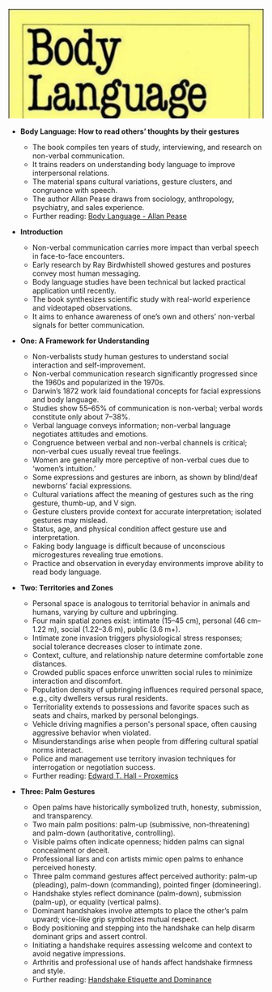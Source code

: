 ![Bodylanguage_howtoreadothers_thoug-AllanPease](Bodylanguage_howtoreadothers_thoug-AllanPease.best.png)

- **Body Language: How to read others’ thoughts by their gestures**  
  - The book compiles ten years of study, interviewing, and research on non-verbal communication.  
  - It trains readers on understanding body language to improve interpersonal relations.  
  - The material spans cultural variations, gesture clusters, and congruence with speech.  
  - The author Allan Pease draws from sociology, anthropology, psychiatry, and sales experience.  
  - Further reading: [Body Language - Allan Pease](https://www.allanpease.com)

- **Introduction**  
  - Non-verbal communication carries more impact than verbal speech in face-to-face encounters.  
  - Early research by Ray Birdwhistell showed gestures and postures convey most human messaging.  
  - Body language studies have been technical but lacked practical application until recently.  
  - The book synthesizes scientific study with real-world experience and videotaped observations.  
  - It aims to enhance awareness of one’s own and others’ non-verbal signals for better communication.

- **One: A Framework for Understanding**  
  - Non-verbalists study human gestures to understand social interaction and self-improvement.  
  - Non-verbal communication research significantly progressed since the 1960s and popularized in the 1970s.  
  - Darwin’s 1872 work laid foundational concepts for facial expressions and body language.  
  - Studies show 55–65% of communication is non-verbal; verbal words constitute only about 7–38%.  
  - Verbal language conveys information; non-verbal language negotiates attitudes and emotions.  
  - Congruence between verbal and non-verbal channels is critical; non-verbal cues usually reveal true feelings.  
  - Women are generally more perceptive of non-verbal cues due to ‘women’s intuition.’  
  - Some expressions and gestures are inborn, as shown by blind/deaf newborns’ facial expressions.  
  - Cultural variations affect the meaning of gestures such as the ring gesture, thumb-up, and V sign.  
  - Gesture clusters provide context for accurate interpretation; isolated gestures may mislead.  
  - Status, age, and physical condition affect gesture use and interpretation.  
  - Faking body language is difficult because of unconscious microgestures revealing true emotions.  
  - Practice and observation in everyday environments improve ability to read body language.

- **Two: Territories and Zones**  
  - Personal space is analogous to territorial behavior in animals and humans, varying by culture and upbringing.  
  - Four main spatial zones exist: intimate (15–45 cm), personal (46 cm–1.22 m), social (1.22–3.6 m), public (3.6 m+).  
  - Intimate zone invasion triggers physiological stress responses; social tolerance decreases closer to intimate zone.  
  - Context, culture, and relationship nature determine comfortable zone distances.  
  - Crowded public spaces enforce unwritten social rules to minimize interaction and discomfort.  
  - Population density of upbringing influences required personal space, e.g., city dwellers versus rural residents.  
  - Territoriality extends to possessions and favorite spaces such as seats and chairs, marked by personal belongings.  
  - Vehicle driving magnifies a person's personal space, often causing aggressive behavior when violated.  
  - Misunderstandings arise when people from differing cultural spatial norms interact.  
  - Police and management use territory invasion techniques for interrogation or negotiation success.  
  - Further reading: [Edward T. Hall - Proxemics](https://en.wikipedia.org/wiki/Proxemics)

- **Three: Palm Gestures**  
  - Open palms have historically symbolized truth, honesty, submission, and transparency.  
  - Two main palm positions: palm-up (submissive, non-threatening) and palm-down (authoritative, controlling).  
  - Visible palms often indicate openness; hidden palms can signal concealment or deceit.  
  - Professional liars and con artists mimic open palms to enhance perceived honesty.  
  - Three palm command gestures affect perceived authority: palm-up (pleading), palm-down (commanding), pointed finger (domineering).  
  - Handshake styles reflect dominance (palm-down), submission (palm-up), or equality (vertical palms).  
  - Dominant handshakes involve attempts to place the other’s palm upward; vice-like grip symbolizes mutual respect.  
  - Body positioning and stepping into the handshake can help disarm dominant grips and assert control.  
  - Initiating a handshake requires assessing welcome and context to avoid negative impressions.  
  - Arthritis and professional use of hands affect handshake firmness and style.  
  - Further reading: [Handshake Etiquette and Dominance](https://www.psychologytoday.com/us/blog/mind-my-business/201211/the-secret-behind-handshakes)
